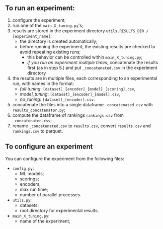 ## To run an experiment: 
1. configure the experiment; 
2. run one of the `main_X_tuning.py`'s;
3. results are stored in the experiment directory `utils.RESULTS_DIR / [experiment_name]`;
    - the directory is created automatically;
    - before running the experiment, the existing results are checked to avoid repeating existing runs;
      - this behavior can be controlled within `main_X_tuning.py`;
      - _if you run an experiment multiple times_, concatenate the results first (as in step 5.) and
        put `_concatenated.csv` in the experiment directory
4. the results are in multiple files, each corresponding to an experimental run, with names in the format:
     - _full tuning_: `[dataset]_[encoder]_[model]_[scoring].csv`,
     - _model_tuning_: `[dataset]_[encoder]_[model].csv`,
     - _no_tuning_: `[dataset]_[encoder].csv`.
5. concatenate the files into a single dataframe `_concatenated.csv` with `results_concatenator.py`;
6. compute the dataframe of rankings `rankings.csv` from `_concatenated.csv`; 
7. rename `_concatenated.csv` to `results.csv`, convert `results.csv` and `rankings.csv` to parquet.

## To configure an experiment
You can configure the experiment from the following files:
- `config.py`: 
  - ML models;
  - scorings;
  - encoders;
  - max run time;
  - number of parallel processes.
- `utils.py`:
  - datasets;
  - root directory for experimental results.
- `main_X_tuning.py`:
  - name of the experiment; 





